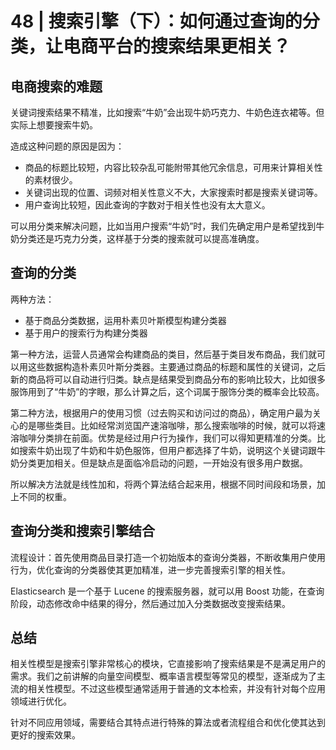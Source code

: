 # 48 | 搜索引擎（下）：如何通过查询的分类，让电商平台的搜索结果更相关？

## 电商搜索的难题

关键词搜索结果不精准，比如搜索“牛奶”会出现牛奶巧克力、牛奶色连衣裙等。但实际上想要搜索牛奶。

造成这种问题的原因是因为：

- 商品的标题比较短，内容比较杂乱可能附带其他冗余信息，可用来计算相关性的素材很少。
- 关键词出现的位置、词频对相关性意义不大，大家搜索时都是搜索关键词等。
- 用户查询比较短，因此查询的字数对于相关性也没有太大意义。

可以用分类来解决问题，比如当用户搜索“牛奶”时，我们先确定用户是希望找到牛奶分类还是巧克力分类，这样基于分类的搜索就可以提高准确度。

## 查询的分类

两种方法：

- 基于商品分类数据，运用朴素贝叶斯模型构建分类器
- 基于用户的搜索行为构建分类器

第一种方法，运营人员通常会构建商品的类目，然后基于类目发布商品，我们就可以用这些数据构造朴素贝叶斯分类器。主要通过商品的标题和属性的关键词，之后新的商品将可以自动进行归类。缺点是结果受到商品分布的影响比较大，比如很多服饰用到了“牛奶”的字眼，那么计算之后，这个词属于服饰分类的概率会比较高。

第二种方法，根据用户的使用习惯（过去购买和访问过的商品），确定用户最为关心的是哪些类目。比如经常浏览国产速溶咖啡，那么搜索咖啡的时候，就可以将速溶咖啡分类排在前面。优势是经过用户行为操作，我们可以得知更精准的分类。比如搜索牛奶出现了牛奶和牛奶色服饰，但用户都选择了牛奶，说明这个关键词跟牛奶分类更加相关。但是缺点是面临冷启动的问题，一开始没有很多用户数据。

所以解决方法就是线性加和，将两个算法结合起来用，根据不同时间段和场景，加上不同的权重。

## 查询分类和搜索引擎结合

流程设计：首先使用商品目录打造一个初始版本的查询分类器，不断收集用户使用行为，优化查询的分类器使其更加精准，进一步完善搜索引擎的相关性。

Elasticsearch 是一个基于 Lucene 的搜索服务器，就可以用 Boost 功能，在查询阶段，动态修改命中结果的得分，然后通过加入分类数据改变搜索结果。

## 总结

相关性模型是搜索引擎非常核心的模块，它直接影响了搜索结果是不是满足用户的需求。我们之前讲解的向量空间模型、概率语言模型等常见的模型，逐渐成为了主流的相关性模型。不过这些模型通常适用于普通的文本检索，并没有针对每个应用领域进行优化。

针对不同应用领域，需要结合其特点进行特殊的算法或者流程组合和优化使其达到更好的搜索效果。
